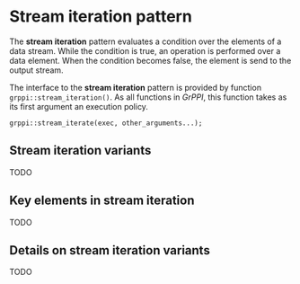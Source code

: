 # Stream iteration pattern

The **stream iteration** pattern evaluates a condition over the elements of a data stream. While the condition is true, an operation is performed over a data element. When the condition becomes false, the element is send to the output stream.

The interface to the **stream iteration** pattern is provided by function `grppi::stream_iteration()`. As all functions in *GrPPI*, this function takes as its first argument an execution policy.

~~~{.cpp}
grppi::stream_iterate(exec, other_arguments...);
~~~

## Stream iteration variants

TODO

## Key elements in stream iteration

TODO

## Details on stream iteration variants

TODO